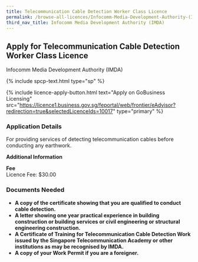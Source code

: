 ```yaml
---
title: Telecommunication Cable Detection Worker Class Licence
permalink: /browse-all-licences/Infocomm-Media-Development-Authority-(IMDA)/Telecommunication-Cable-Detection-Worker-Class-Licence
third_nav_title: Infocomm Media Development Authority (IMDA)
---
```


## Apply for Telecommunication Cable Detection Worker Class Licence

Infocomm Media Development Authority (IMDA)

{% include spcp-text.html type="sp" %}

{% include licence-apply-button.html text="Apply on GoBusiness Licensing" src="https://licence1.business.gov.sg/feportal/web/frontier/eAdvisor?redirection=true&selectedLicenceIds=10017" type="primary" %}

<H3>Application Details</H3>

<p>For providing services of detecting telecommunication cables before conducting any earthwork.</p>

<strong>Additional Information</strong>

<p><strong>Fee</strong><br />Licence Fee: $30.00</p>

<H3>Documents Needed</H3>

<ul>
 <li><strong>A copy of the certificate showing that you are qualified to conduct cable detection.</strong></li>
 <li><strong>A letter showing one year practical experience in building construction or building services or civil engineering or structural engineering construction.</strong></li>
 <li><strong>A Certificate of Training for Telecommunication Cable Detection Work issued by the Singapore Telecommunication Academy or other institutions as may be recognised by IMDA.</strong></li>
 <li><strong>A copy of your Work Permit if you are a foreigner.</strong></li>
 </ul>

